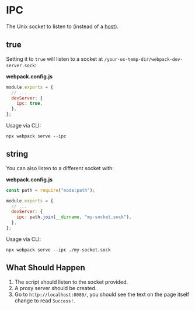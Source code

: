 # IPC

The Unix socket to listen to (instead of a [host](../host-and-port/README.md)).

## true

Setting it to `true` will listen to a socket at `/your-os-temp-dir/webpack-dev-server.sock`:

**webpack.config.js**

```js
module.exports = {
  // ...
  devServer: {
    ipc: true,
  },
};
```

Usage via CLI:

```console
npx webpack serve --ipc
```

## string

You can also listen to a different socket with:

**webpack.config.js**

```js
const path = require("node:path");

module.exports = {
  // ...
  devServer: {
    ipc: path.join(__dirname, "my-socket.sock"),
  },
};
```

Usage via CLI:

```console
npx webpack serve --ipc ./my-socket.sock
```

## What Should Happen

1. The script should listen to the socket provided.
1. A proxy server should be created.
1. Go to `http://localhost:8080/`, you should see the text on the page itself change to read `Success!`.
